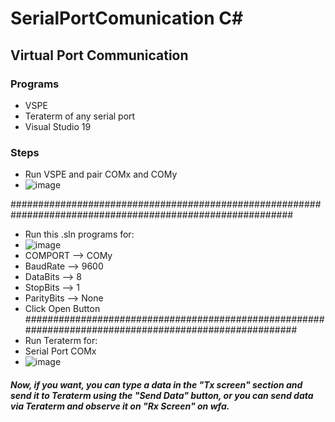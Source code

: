 # SerialPortComunication C#

## Virtual Port Communication

### Programs
- VSPE
- Teraterm of any serial port
- Visual Studio 19

### Steps
- Run VSPE and pair COMx and COMy
- ![image](https://user-images.githubusercontent.com/70964563/139351182-5045e307-66bb-4fb3-aaf6-a5538213f405.png)

###########################################################################################################
- Run this .sln programs for:
- ![image](https://user-images.githubusercontent.com/70964563/139348841-6c8ce3c1-1e70-4332-9550-9492ecffd9ab.png) 
- COMPORT --> COMy
- BaudRate --> 9600
- DataBits --> 8
- StopBits --> 1
- ParityBits --> None
- Click Open Button
#######################################################################################################
- Run Teraterm for:
- Serial Port COMx
- ![image](https://user-images.githubusercontent.com/70964563/139351289-0667569a-5265-4b9c-b2b0-576c535af709.png)


##### Now, if you want, you can type a data in the "Tx screen" section and send it to Teraterm using the "Send Data" button, or you can send data via Teraterm and observe it on "Rx Screen" on wfa.
